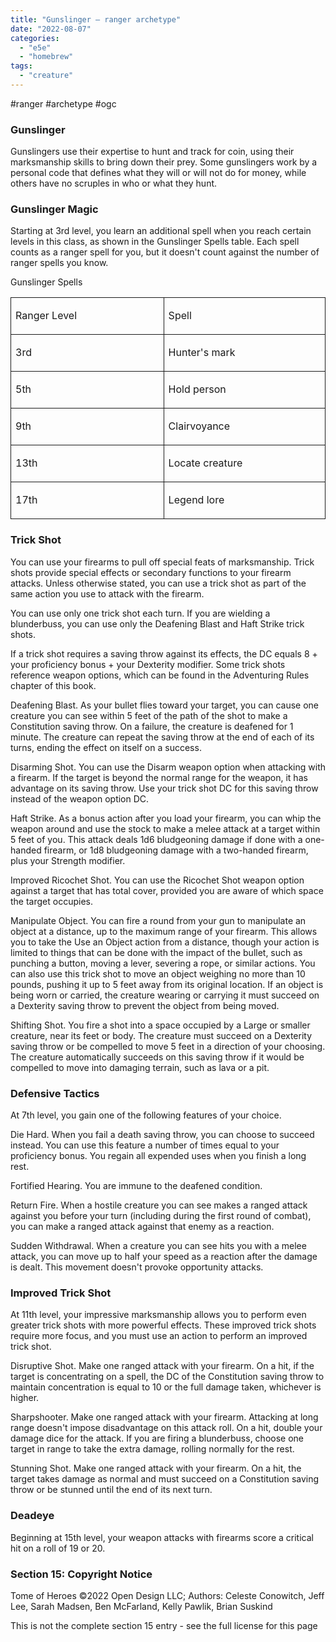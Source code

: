 ```yaml
---
title: "Gunslinger – ranger archetype"
date: "2022-08-07"
categories: 
  - "e5e"
  - "homebrew"
tags: 
  - "creature"
---
```


#ranger #archetype #ogc

### Gunslinger

Gunslingers use their expertise to hunt and track for coin, using their marksmanship skills to bring down their prey. Some gunslingers work by a personal code that defines what they will or will not do for money, while others have no scruples in who or what they hunt.

### Gunslinger Magic

Starting at 3rd level, you learn an additional spell when you reach certain levels in this class, as shown in the Gunslinger Spells table. Each spell counts as a ranger spell for you, but it doesn't count against the number of ranger spells you know.

Gunslinger Spells

<table style="border-collapse:collapse" border="0"><colgroup><col style="width:323px"><col style="width:323px"></colgroup><tbody valign="top"><tr><td style="padding-left: 7px; padding-right: 7px; border-top:  solid 0.5pt; border-left:  solid 0.5pt; border-bottom:  solid 0.5pt; border-right:  solid 0.5pt"><p>Ranger Level</p></td><td style="padding-left: 7px; padding-right: 7px; border-top:  solid 0.5pt; border-left:  none; border-bottom:  solid 0.5pt; border-right:  solid 0.5pt"><p>Spell</p></td></tr><tr><td style="padding-left: 7px; padding-right: 7px; border-top:  none; border-left:  solid 0.5pt; border-bottom:  solid 0.5pt; border-right:  solid 0.5pt"><p>3rd</p></td><td style="padding-left: 7px; padding-right: 7px; border-top:  none; border-left:  none; border-bottom:  solid 0.5pt; border-right:  solid 0.5pt"><p>Hunter's mark</p></td></tr><tr><td style="padding-left: 7px; padding-right: 7px; border-top:  none; border-left:  solid 0.5pt; border-bottom:  solid 0.5pt; border-right:  solid 0.5pt"><p>5th</p></td><td style="padding-left: 7px; padding-right: 7px; border-top:  none; border-left:  none; border-bottom:  solid 0.5pt; border-right:  solid 0.5pt"><p>Hold person</p></td></tr><tr><td style="padding-left: 7px; padding-right: 7px; border-top:  none; border-left:  solid 0.5pt; border-bottom:  solid 0.5pt; border-right:  solid 0.5pt"><p>9th</p></td><td style="padding-left: 7px; padding-right: 7px; border-top:  none; border-left:  none; border-bottom:  solid 0.5pt; border-right:  solid 0.5pt"><p>Clairvoyance</p></td></tr><tr><td style="padding-left: 7px; padding-right: 7px; border-top:  none; border-left:  solid 0.5pt; border-bottom:  solid 0.5pt; border-right:  solid 0.5pt"><p>13th</p></td><td style="padding-left: 7px; padding-right: 7px; border-top:  none; border-left:  none; border-bottom:  solid 0.5pt; border-right:  solid 0.5pt"><p>Locate creature</p></td></tr><tr><td style="padding-left: 7px; padding-right: 7px; border-top:  none; border-left:  solid 0.5pt; border-bottom:  solid 0.5pt; border-right:  solid 0.5pt"><p>17th</p></td><td style="padding-left: 7px; padding-right: 7px; border-top:  none; border-left:  none; border-bottom:  solid 0.5pt; border-right:  solid 0.5pt"><p>Legend lore</p></td></tr></tbody></table>

### Trick Shot

You can use your firearms to pull off special feats of marksmanship. Trick shots provide special effects or secondary functions to your firearm attacks. Unless otherwise stated, you can use a trick shot as part of the same action you use to attack with the firearm.

You can use only one trick shot each turn. If you are wielding a blunderbuss, you can use only the Deafening Blast and Haft Strike trick shots.

If a trick shot requires a saving throw against its effects, the DC equals 8 + your proficiency bonus + your Dexterity modifier. Some trick shots reference weapon options, which can be found in the Adventuring Rules chapter of this book.

Deafening Blast. As your bullet flies toward your target, you can cause one creature you can see within 5 feet of the path of the shot to make a Constitution saving throw. On a failure, the creature is deafened for 1 minute. The creature can repeat the saving throw at the end of each of its turns, ending the effect on itself on a success.

Disarming Shot. You can use the Disarm weapon option when attacking with a firearm. If the target is beyond the normal range for the weapon, it has advantage on its saving throw. Use your trick shot DC for this saving throw instead of the weapon option DC.

Haft Strike. As a bonus action after you load your firearm, you can whip the weapon around and use the stock to make a melee attack at a target within 5 feet of you. This attack deals 1d6 bludgeoning damage if done with a one-handed firearm, or 1d8 bludgeoning damage with a two-handed firearm, plus your Strength modifier.

Improved Ricochet Shot. You can use the Ricochet Shot weapon option against a target that has total cover, provided you are aware of which space the target occupies.

Manipulate Object. You can fire a round from your gun to manipulate an object at a distance, up to the maximum range of your firearm. This allows you to take the Use an Object action from a distance, though your action is limited to things that can be done with the impact of the bullet, such as punching a button, moving a lever, severing a rope, or similar actions. You can also use this trick shot to move an object weighing no more than 10 pounds, pushing it up to 5 feet away from its original location. If an object is being worn or carried, the creature wearing or carrying it must succeed on a Dexterity saving throw to prevent the object from being moved.

Shifting Shot. You fire a shot into a space occupied by a Large or smaller creature, near its feet or body. The creature must succeed on a Dexterity saving throw or be compelled to move 5 feet in a direction of your choosing. The creature automatically succeeds on this saving throw if it would be compelled to move into damaging terrain, such as lava or a pit.

### Defensive Tactics

At 7th level, you gain one of the following features of your choice.

Die Hard. When you fail a death saving throw, you can choose to succeed instead. You can use this feature a number of times equal to your proficiency bonus. You regain all expended uses when you finish a long rest.

Fortified Hearing. You are immune to the deafened condition.

Return Fire. When a hostile creature you can see makes a ranged attack against you before your turn (including during the first round of combat), you can make a ranged attack against that enemy as a reaction.

Sudden Withdrawal. When a creature you can see hits you with a melee attack, you can move up to half your speed as a reaction after the damage is dealt. This movement doesn't provoke opportunity attacks.

### Improved Trick Shot

At 11th level, your impressive marksmanship allows you to perform even greater trick shots with more powerful effects. These improved trick shots require more focus, and you must use an action to perform an improved trick shot.

Disruptive Shot. Make one ranged attack with your firearm. On a hit, if the target is concentrating on a spell, the DC of the Constitution saving throw to maintain concentration is equal to 10 or the full damage taken, whichever is higher.

Sharpshooter. Make one ranged attack with your firearm. Attacking at long range doesn't impose disadvantage on this attack roll. On a hit, double your damage dice for the attack. If you are firing a blunderbuss, choose one target in range to take the extra damage, rolling normally for the rest.

Stunning Shot. Make one ranged attack with your firearm. On a hit, the target takes damage as normal and must succeed on a Constitution saving throw or be stunned until the end of its next turn.

### Deadeye

Beginning at 15th level, your weapon attacks with firearms score a critical hit on a roll of 19 or 20.

### Section 15: Copyright Notice

Tome of Heroes ©2022 Open Design LLC; Authors: Celeste Conowitch, Jeff Lee, Sarah Madsen, Ben McFarland, Kelly Pawlik, Brian Suskind

This is not the complete section 15 entry - see the full license for this page
